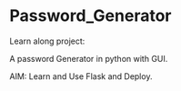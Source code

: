 # Password_Generator

Learn along project:

A password Generator in python with GUI.

AIM: Learn and Use Flask and Deploy.